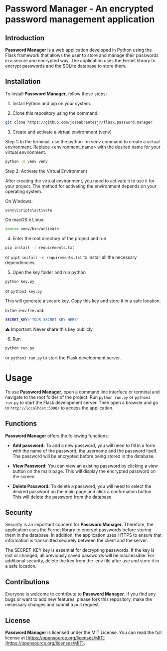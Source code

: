 # Password Manager - An encrypted password management application

## Introduction

**Password Manager** is a web application developed in Python using the Flask framework that allows the user to store and manage their passwords in a secure and encrypted way. The application uses the Fernet library to encrypt passwords and the SQLite database to store them.

## Installation

To install **Password Manager**, follow these steps:

1. Install Python and pip on your system.

2. Clone this repository using the command.

``` bash
git clone https://github.com/joseabrantesjr/flask.password.manager
```

3. Create and activate a virtual environment (venv)

Step 1:
In the terminal, use the python -m venv command to create a virtual environment. Replace <environment_name> with the desired name for your virtual environment.

```bash
python -m venv venv
```
Step 2: Activate the Virtual Environment

After creating the virtual environment, you need to activate it to use it for your project. The method for activating the environment depends on your operating system.

On Windows:

```bash
venv\Scripts\activate
```
On macOS e Linux:

```bash
source venv/bin/activate
```

4. Enter the root directory of the project and run 
``` bash
pip install -r requirements.txt
``` 
or `pip3 install -r requirements.txt`
to install all the necessary dependencies.

5. Open the key folder and run python 
``` bash
python key.py
```
or `python3 key.py`

This will generate a secure key. Copy this key and store it in a safe location.

In the .env file add:

``` bash
SECRET_KEY="YOUR SECRET KEY HERE"
```
⚠ Important: Never share this key publicly.


6. Run 
``` bash
python run.py
``` 
or `python3 run.py` to start the Flask development server.

# Usage

To use **Password Manager**, open a command line interface or terminal and navigate to the root folder of the project. Run `python run.py` or `python3 run.py` to start the Flask development server. Then open a browser and go to `http://localhost:5000/` to access the application.

## Functions

**Password Manager** offers the following functions:

- **Add password:** To add a new password, you will need to fill in a form with the name of the password, the username and the password itself. The password will be encrypted before being stored in the database.

- **View Password:** You can view an existing password by clicking a view button on the main page. This will display the encrypted password on the screen.

- **Delete Password:** To delete a password, you will need to select the desired password on the main page and click a confirmation button. This will delete the password from the database.

## Security

Security is an important concern for **Password Manager**. Therefore, the application uses the Fernet library to encrypt passwords before storing them in the database. In addition, the application uses HTTPS to ensure that information is transmitted securely between the client and the server.

The SECRET_KEY key is essential for decrypting passwords.
If the key is lost or changed, all previously saved passwords will be inaccessible.
For additional security, delete the key from the .env file after use and store it in a safe location.

## Contributions

Everyone is welcome to contribute to **Password Manager**. If you find any bugs or want to add new features, please fork this repository, make the necessary changes and submit a pull request.

## License

**Password Manager** is licensed under the MIT License. You can read the full license at [https://opensource.org/licenses/MIT](https://opensource.org/licenses/MIT).
